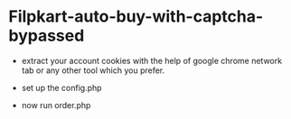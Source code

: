 # Filpkart-auto-buy-with-captcha-bypassed

  * extract your account cookies with the help of google chrome network tab or any other tool which you prefer.

  * set up the config.php

  * now run order.php 
